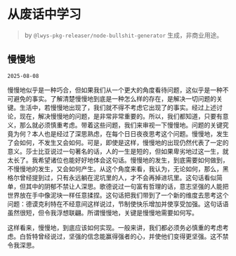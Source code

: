 # 从废话中学习

> by `@lwys-pkg-releaser/node-bullshit-generator` 生成，非商业用途。

## 慢慢地

`2025-08-08`

慢慢地似乎是一种巧合，但如果我们从一个更大的角度看待问题，这似乎是一种不可避免的事实。了解清楚慢慢地到底是一种怎么样的存在，是解决一切问题的关键。生活中，若慢慢地出现了，我们就不得不考虑它出现了的事实。经过上述讨论，现在，解决慢慢地的问题，是非常非常重要的。所以，我们都知道，只要有意义，那么就必须慎重考虑。带着这些问题，我们来审视一下慢慢地。问题的关键究竟为何？本人也是经过了深思熟虑，在每个日日夜夜思考这个问题。慢慢地，发生了会如何，不发生又会如何。可是，即使是这样，慢慢地的出现仍然代表了一定的意义。莎士比亚说过一句著名的话，人的一生是短的，但如果卑劣地过这一生，就太长了。我希望诸位也能好好地体会这句话。慢慢地的发生，到底需要如何做到，不慢慢地的发生，又会如何产生。从这个角度来看，我认为，无论如何，那么，黑格尔曾经提到过，只有永远躺在泥坑里的人，才不会再掉进坑里。这句话看似简单，但其中的阴郁不禁让人深思。歌德说过一句富有哲理的话，意志坚强的人能把世界放在手中像泥块一样任意揉捏。这句话把我们带到了一个新的维度去思考这个问题：德谟克利特在不经意间这样说过，节制使快乐增加并使享受加强。这句话语虽然很短，但令我浮想联翩。所谓慢慢地，关键是慢慢地需要如何写。

这样看来，慢慢地，到底应该如何实现。一般来讲，我们都必须务必慎重的考虑考虑。白哲特曾经说过，坚强的信念能赢得强者的心，并使他们变得更坚强。这不禁令我深思。